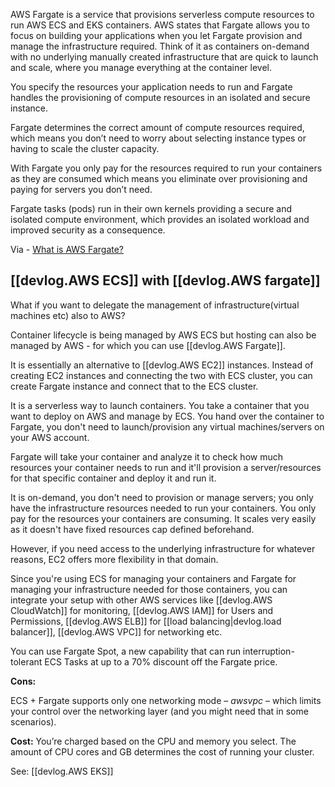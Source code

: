 
AWS Fargate is a service that provisions serverless compute resources to run AWS ECS and EKS containers. AWS states that Fargate allows you to focus on building your applications when you let Fargate provision and manage the infrastructure required. Think of it as containers on-demand with no underlying manually created infrastructure that are quick to launch and scale, where you manage everything at the container level.

You specify the resources your application needs to run and Fargate handles the provisioning of compute resources in an isolated and secure instance.

Fargate determines the correct amount of compute resources required, which means you don’t need to worry about selecting instance types or having to scale the cluster capacity.

With Fargate you only pay for the resources required to run your containers as they are consumed which means you eliminate over provisioning and paying for servers you don’t need.

Fargate tasks (pods) run in their own kernels providing a secure and isolated compute environment, which provides an isolated workload and improved security as a consequence.

Via - [What is AWS Fargate?](https://www.hava.io/blog/what-is-aws-fargate)

## [[devlog.AWS ECS]] with [[devlog.AWS fargate]]

What if you want to delegate the management of infrastructure(virtual machines etc) also to AWS?

Container lifecycle is being managed by AWS ECS but hosting can also be managed by AWS - for which you can use [[devlog.AWS Fargate]].

It is essentially an alternative to [[devlog.AWS EC2]] instances. Instead of creating EC2 instances and connecting the two with ECS cluster, you can create Fargate instance and connect that to the ECS cluster.

It is a serverless way to launch containers. You take a container that you want to deploy on AWS and manage by ECS. You hand over the container to Fargate, you don't need to launch/provision any virtual machines/servers on your AWS account.

Fargate will take your container and analyze it to check how much resources your container needs to run and it'll provision a server/resources for that specific container and deploy it and run it.

It is on-demand, you don't need to provision or manage servers; you only have the infrastructure resources needed to run your containers. You only pay for the resources your containers are consuming. It scales very easily as it doesn't have fixed resources cap defined beforehand.

However, if you need access to the underlying infrastructure for whatever reasons, EC2 offers more flexibility in that domain.

Since you're using ECS for managing your containers and Fargate for managing your infrastructure needed for those containers, you can integrate your setup with other AWS services like [[devlog.AWS CloudWatch]] for monitoring, [[devlog.AWS IAM]] for Users and Permissions, [[devlog.AWS ELB]] for [[load balancing|devlog.load balancer]], [[devlog.AWS VPC]] for networking etc.

You can use Fargate Spot, a new capability that can run interruption-tolerant ECS Tasks at up to a 70% discount off the Fargate price.

**Cons:**

ECS + Fargate supports only one networking mode – _awsvpc_ – which limits your control over the networking layer (and you might need that in some scenarios).

**Cost:** You’re charged based on the CPU and memory you select. The amount of CPU cores and GB determines the cost of running your cluster.

See: [[devlog.AWS EKS]]